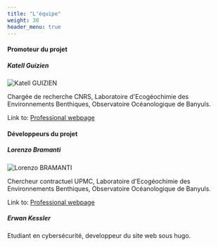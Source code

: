 ```yaml
---
title: "L'équipe"
weight: 30
header_menu: true
---
```


#### Promoteur du projet

##### Katell Guizien

![Katell GUIZIEN](images/katell.jpg)

Chargée de recherche CNRS, Laboratoire d'Ecogéochimie des Environnements Benthiques, Observatoire Océanologique de Banyuls.

Link to: [Professional webpage](https://lecob1.obs-banyuls.fr/index.php/personnel/liste-du-personnel/chercheurs/guizien-katell)

#### Développeurs du projet

##### Lorenzo Bramanti

![Lorenzo BRAMANTI](images/lorenzo.jpg)

Chercheur contractuel UPMC, Laboratoire d'Ecogéochimie des Environnements Benthiques, Observatoire Océanologique de Banyuls.

Link to: [Professional webpage](https://www.researchgate.net/profile/Lorenzo_Bramanti)

##### Erwan Kessler

Etudiant en cybersécurité, developpeur du site web sous hugo.